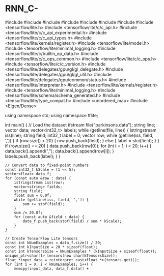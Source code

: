 # RNN_C-
#include <iostream>
#include <fstream>
#include <sstream>
#include <string>
#include <vector>
#include <limits>
#include <memory>
#include <tensorflow/lite.h>
#include <tensorflow/lite/c/c_api.h>
#include <tensorflow/lite/c/c_api_experimental.h>
#include <tensorflow/lite/c/c_api_types.h>
#include <tensorflow/lite/kernels/register.h>
#include <tensorflow/lite/model.h>
#include <tensorflow/lite/minimal_logging.h>
#include <tensorflow/lite/c/builtin_op_data.h>
#include <tensorflow/lite/c/c_ops_common.h>
#include <tensorflow/lite/c/c_ops.h>
#include <tensorflow/lite/c/c_version.h>
#include <tensorflow/lite/delegates/gpu/gl/gl_delegate.h>
#include <tensorflow/lite/delegates/gpu/gl/gl_util.h>
#include <tensorflow/lite/delegates/gpu/common/status.h>
#include <tensorflow/lite/interpreter.h>
#include <tensorflow/lite/kernels/register.h>
#include <tensorflow/lite/minimal_logging.h>
#include <tensorflow/lite/schema/schema_generated.h>
#include <tensorflow/lite/type_compat.h>
#include <unordered_map>
#include <Eigen/Dense>

using namespace std;
using namespace tflite;

int main() {
    // Load the dataset
    ifstream file("parkinsons.data");
    string line;
    vector<string> data;
    vector<int32_t> labels;
    while (getline(file, line)) {
        istringstream iss(line);
        string field;
        int32_t label = 0;
        vector<string> row;
        while (getline(iss, field, ',')) {
            if (row.size() < 20) {
                row.push_back(field);
            } else {
                label = stoi(field);
            }
        }
        if (row.size() == 20) {
            data.push_back(row[0]);
            for (int i = 1; i < 20; i++) {
                data.back().append(",");
                data.back().append(row[i]);
            }
            labels.push_back(label);
        }
    }

    // Convert data to fixed-point numbers
    const int32_t kScale = (1 << 5);
    vector<float> data_f;
    for (const auto &row : data) {
        istringstream iss(row);
        vector<string> fields;
        string field;
        float sum = 0.0f;
        while (getline(iss, field, ',')) {
            sum += stof(field);
        }
        sum /= 20.0f;
        for (const auto &field : data) {
            data_f.push_back(stof(field) / sum * kScale);
        }
    }

    // Create TensorFlow Lite tensors
    const int kNumExamples = data_f.size() / 20;
    const int kInputSize = 20 * sizeof(float);
    const int kTensorsSize = kNumExamples * (kInputSize + sizeof(float));
    unique_ptr<char[]> tensors(new char[kTensorsSize]);
    float *input_data = reinterpret_cast<float *>(tensors.get());
    for (int i = 0; i < kNumExamples; i++) {
        memcpy(input_data, data_f.data() +
